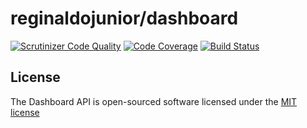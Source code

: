 # reginaldojunior/dashboard

[![Scrutinizer Code Quality](https://scrutinizer-ci.com/g/ciawn/dashboard/badges/quality-score.png?b=master)](https://scrutinizer-ci.com/g/ciawn/dashboard/?branch=master) [![Code Coverage](https://scrutinizer-ci.com/g/ciawn/dashboard/badges/coverage.png?b=master)](https://scrutinizer-ci.com/g/ciawn/dashboard/?branch=master) [![Build Status](https://scrutinizer-ci.com/g/ciawn/dashboard/badges/build.png?b=master)](https://scrutinizer-ci.com/g/ciawn/dashboard/build-status/master)

## License

The Dashboard API is open-sourced software licensed under the [MIT license](http://opensource.org/licenses/MIT)
